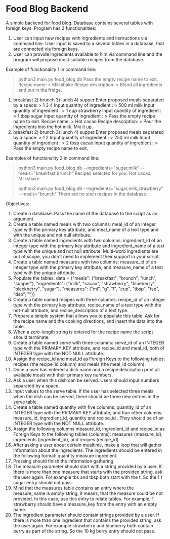 # Food Blog Backend

A simple backend for food blog. Database contains several tables with foreign keys. Program has 2 functionalities:
1. User can input new recipes with ingredients and instructions via command line. User input is saved to a several tables in a database, that are connected via foreign keys.  
2. User can provide ingredients available to him via command line and the program will propose most suitable recipes from the database.

Example of functionality 1 in command line:

> python3 main.py food_blog.db
Pass the empty recipe name to exit.
Recipe name: > Milkshake
Recipe description: > Blend all ingredients and put in the fridge.
1) breakfast  2) brunch  3) lunch  4) supper
Enter proposed meals separated by a space: > 1 3 4
Input quantity of ingredient <press enter to stop>: > 500 ml milk
Input quantity of ingredient <press enter to stop>: > 1 cup strawberry
Input quantity of ingredient <press enter to stop>: > 1 tbsp sugar
Input quantity of ingredient <press enter to stop>: >
Pass the empty recipe name to exit.
Recipe name: > Hot cacao
Recipe description: > Pour the ingredients into the hot milk. Mix it up.
1) breakfast  2) brunch  3) lunch  4) supper
Enter proposed meals separated by a space: > 1 2
Input quantity of ingredient <press enter to stop>: > 250 ml milk
Input quantity of ingredient <press enter to stop>: > 2 tbsp cacao
Input quantity of ingredient <press enter to stop>: >
Pass the empty recipe name to exit.

Examples of functionality 2 in command line:

> python3 main.py food_blog.db --ingredients="sugar,milk" --meals="breakfast,brunch"
Recipes selected for you: Hot cacao, Milkshake

> python3 main.py food_blog.db --ingredients="sugar,milk,strawberry" --meals="brunch"
There are no such recipes in the database.


Objectives:
1. Create a database. Pass the name of the database to the script as an argument.
2. Create a table named meals with two columns: meal_id of an integer type with the primary key attribute, and meal_name of a text type and with the unique and not null attribute.
3. Create a table named ingredients with two columns: ingredient_id of an integer type with the primary key attribute and ingredient_name of a text type with the unique and not null attribute. Multi-word ingredients are out of scope, you don't need to implement their support in your script.
4. Create a table named measures with two columns: measure_id of an integer type with the primary key attribute, and measure_name of a text type with the unique attribute.
5. Populate the tables.
data = {"meals": ("breakfast", "brunch", "lunch", "supper"),
        "ingredients": ("milk", "cacao", "strawberry", "blueberry", "blackberry", "sugar"),
        "measures": ("ml", "g", "l", "cup", "tbsp", "tsp", "dsp", "")}
6. Create a table named recipes with three columns: recipe_id of an integer type with the primary key attribute, recipe_name of a text type with the not-null attribute, and recipe_description of a text type.
7. Prepare a simple system that allows you to populate this table. Ask for the recipe name and the cooking directions, and insert the data into the table.
8. When a zero-length string is entered for the recipe name the script should terminate.
9. Create a table named serve with three columns: serve_id of an INTEGER type with the PRIMARY KEY attribute, and recipe_id and meal_id, both of INTEGER type with the NOT NULL attribute.
10. Assign the recipe_id and meal_id as Foreign Keys to the following tables: recipes (the recipe_id column) and meals (the meal_id column).
11. Once a user has entered a dish name and a recipe description print all available meals with their primary key numbers.
12. Ask a user when this dish can be served. Users should input numbers separated by a space.
13. Input values to the serve table. If the user has selected three meals when the dish can be served, there should be three new entries in the serve table.
14. Create a table named quantity with five columns: quantity_id of an INTEGER type with the PRIMARY KEY attribute, and four other columns: measure_id, ingredient_id, quantity and recipe_id . They should be of an INTEGER type with the NOT NULL attribute.
15. Assign the following columns measure_id, ingredient_id and recipe_id as Foreign Keys to the following tables (columns): measures (measure_id), ingredients (ingredient_id), and recipes (recipe_id)
16. After asking a user about certain mealtime, make a loop that will gather information about the ingredients. The ingredients should be entered in the following format: quantity measure ingredient.
17. Pressing <Enter> should finish the information gathering.
18. The measure parameter should start with a string provided by a user. If there is more than one measure that starts with the provided string, ask the user again. For example tbs and tbsp both start with the t. So the 1 t sugar entry should not pass.
19. Mind that the measures table contains an entry where the measure_name is empty string, it means, that the measure could be not provided. In this case, use this entry to relate tables. For example, 1 strawberry should have a measure_key from the entry with an empty name.
20. The ingredient parameter should contain strings provided by a user. If there is more than one ingredient that contains the provided string, ask the user again. For example strawberry and blueberry both contain berry as part of the string. So the 10 kg berry entry should not pass.

